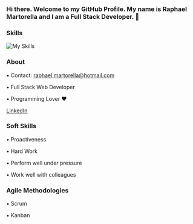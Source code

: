 ### Hi there. Welcome to my GitHub Profile. My name is Raphael Martorella and I am a Full Stack Developer. 👋

### Skills
![My Skills](https://skillicons.dev/icons?i=js,html,css,react,nodejs,mongodb,mysql,tailwind,next&perline=3)


### About 


• Contact: raphael.martorella@hotmail.com

• Full Stack Web Developer

• Programming Lover ❤️

[LinkedIn](https://www.linkedin.com/in/raphael-marques-martorella/)


### Soft Skills

• Proactiveness

• Hard Work

• Perform well under pressure

• Work well with colleagues


### Agile Methodologies


• Scrum

• Kanban












